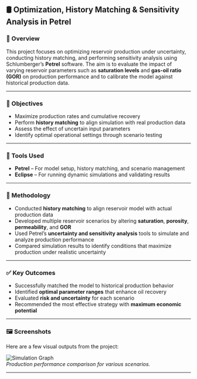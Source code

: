 ## 🛢️ Optimization, History Matching & Sensitivity Analysis in Petrel

### 📌 Overview
This project focuses on optimizing reservoir production under uncertainty, conducting history matching, and performing sensitivity analysis using Schlumberger’s **Petrel** software. The aim is to evaluate the impact of varying reservoir parameters such as **saturation levels** and **gas-oil ratio (GOR)** on production performance and to calibrate the model against historical production data.

---

### 🎯 Objectives
- Maximize production rates and cumulative recovery  
- Perform **history matching** to align simulation with real production data  
- Assess the effect of uncertain input parameters  
- Identify optimal operational settings through scenario testing  

---

### 🧰 Tools Used
- **Petrel** – For model setup, history matching, and scenario management  
- **Eclipse** – For running dynamic simulations and validating results  

---

### 🔬 Methodology
- Conducted **history matching** to align reservoir model with actual production data  
- Developed multiple reservoir scenarios by altering **saturation**, **porosity**, **permeability**, and **GOR**  
- Used Petrel’s **uncertainty and sensitivity analysis** tools to simulate and analyze production performance  
- Compared simulation results to identify conditions that maximize production under realistic uncertainty  

---

### ✅ Key Outcomes
- Successfully matched the model to historical production behavior  
- Identified **optimal parameter ranges** that enhance oil recovery  
- Evaluated **risk and uncertainty** for each scenario  
- Recommended the most effective strategy with **maximum economic potential**  

---

### 🖼️ Screenshots
Here are a few visual outputs from the project:

![Simulation Graph]([images/production-simulation-graph.png](https://github.com/Nassor-Salum/optimization-under-uncertainty-petrel/blob/main/image%20(1).png))  
*Production performance comparison for various scenarios.*

---

